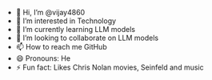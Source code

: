 - 👋 Hi, I’m @vijay4860
- 👀 I’m interested in Technology
- 🌱 I’m currently learning LLM models
- 💞️ I’m looking to collaborate on LLM models
- 📫 How to reach me GitHub
- 😄 Pronouns: He
- ⚡ Fun fact: Likes Chris Nolan movies, Seinfeld and music

<!---
vijay4860/vijay4860 is a ✨ special ✨ repository because its `README.md` (this file) appears on your GitHub profile.
You can click the Preview link to take a look at your changes.
--->
